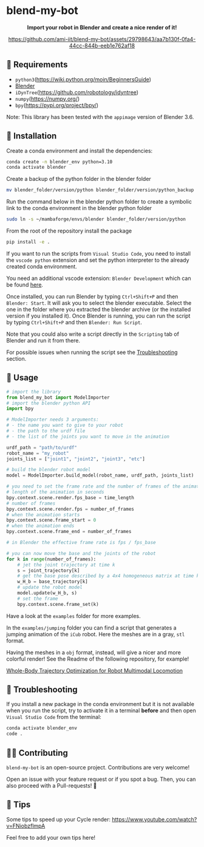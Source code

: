 # blend-my-bot

<div align="center">

**Import your robot in Blender and create a nice render of it!**

https://github.com/ami-iit/blend-my-bot/assets/29798643/aa7b130f-0fa4-44cc-844b-eeb1e762af18

</div>

## 🐍 Requirements

- `python3`(<https://wiki.python.org/moin/BeginnersGuide>)
- [Blender](<https://www.blender.org/download/>)
- `iDynTree`(<https://github.com/robotology/idyntree>)
- `numpy`(<https://numpy.org/>)
- `bpy`(<https://pypi.org/project/bpy/>)

Note: This library has been tested with the `appimage` version of Blender 3.6.

## 💾 Installation

Create a conda environment and install the dependencies:

```bash
conda create -n blender_env python=3.10
conda activate blender
```

Create a backup of the python folder in the blender folder

```bash
mv blender_folder/version/python blender_folder/version/python_backup
```

Run the command below in the blender python folder to create a symbolic link to the conda environment in the blender python folder

```bash
sudo ln -s ~/mambaforge/envs/blender blender_folder/version/python
```

From the root of the repository install the package

```bash
pip install -e .
```

If you want to run the scripts from `Visual Studio Code`, you need to install the `vscode python` extension and set the python interpreter to the already created conda environment.

You need an additional vscode extension: `Blender Development` which can be found [here](https://marketplace.visualstudio.com/items?itemName=JacquesLucke.blender-development).

Once installed, you can run Blender by typing `Ctrl+Shift+P` and then `Blender: Start`. It will ask you to select the blender executable. Select the one in the folder where you extracted the blender archive (or the installed version if you installed it). Once Blender is running, you can run the script by typing `Ctrl+Shift+P` and then `Blender: Run Script`.

Note that you could also write a script directly in the `Scripting` tab of Blender and run it from there.

For possible issues when running the script see the [Troubleshooting](#troubleshooting) section.

## 🚀 Usage

```python
# import the library
from blend_my_bot import ModelImporter
# import the blender python API
import bpy

# ModelImporter needs 3 arguments:
# - the name you want to give to your robot
# - the path to the urdf file
# - the list of the joints you want to move in the animation

urdf_path = "path/to/urdf"
robot_name = "my_robot"
joints_list = ["joint1", "joint2", "joint3", "etc"]

# build the blender robot model
model = ModelImporter.build_model(robot_name, urdf_path, joints_list)

# you need to set the frame rate and the number of frames of the animation
# length of the animation in seconds
bpy.context.scene.render.fps_base = time_length
# number of frames
bpy.context.scene.render.fps = number_of_frames
# when the animation starts
bpy.context.scene.frame_start = 0
# when the animation ends
bpy.context.scene.frame_end = number_of_frames

# in Blender the effective frame rate is fps / fps_base

# you can now move the base and the joints of the robot
for k in range(number_of_frames):
    # jet the joint trajectory at time k
    s = joint_trajectory[k]
    # get the base pose described by a 4x4 homogeneous matrix at time k
    w_H_b = base_trajectory[k]
    # update the robot model
    model.update(w_H_b, s)
    # set the frame
    bpy.context.scene.frame_set(k)
```

Have a look at the `examples` folder for more examples.

In the `examples/jumping` folder you can find a script that generates a jumping animation of the `iCub` robot. Here the meshes are in a gray, `stl` format.

Having the meshes in a `obj` format, instead, will give a nicer and more colorful render! See the Readme of the following repository, for example!

[Whole-Body Trajectory Optimization for Robot Multimodal Locomotion](<https://github.com/ami-iit/paper_lerario_2022_humanoids_planning-multimodal-locomotion>)

## 🦿 Troubleshooting

If you install a new package in the conda environment but it is not available when you run the script, try to activate it in a terminal **before** and then open `Visual Studio Code` from the terminal:

```bash
conda activate blender_env
code .
```

## 🦸‍♂️ Contributing

`blend-my-bot` is an open-source project. Contributions are very welcome!

Open an issue with your feature request or if you spot a bug. Then, you can also proceed with a Pull-requests! 🚀

## 📝 Tips

Some tips to speed up your Cycle render:
<https://www.youtube.com/watch?v=FNiobzflmpA>

Feel free to add your own tips here!

